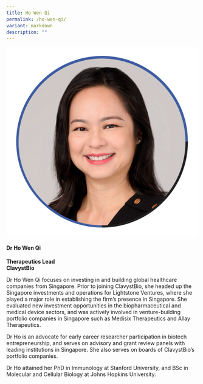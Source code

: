 ```yaml
---
title: Ho Wen Qi
permalink: /ho-wen-qi/
variant: markdown
description: ""
---
```

<div class="row">
<div class="col is-3">
<img src="/images/Speakers_WenQiHo.png">
</div>
<div class="col is-9 speaker-details">
	<h4><b>Dr Ho Wen Qi</b></h4>
<b>Therapeutics Lead<br>
ClavystBio</b>
	
<p>Dr Ho Wen Qi focuses on investing in and building global healthcare companies from Singapore. Prior to joining ClavystBio, she headed up the Singapore investments and operations for Lightstone Ventures, where she played a major role in establishing the firm’s presence in Singapore. She evaluated new investment opportunities in the biopharmaceutical and medical device sectors, and was actively involved in venture-building portfolio companies in Singapore such as Medisix Therapeutics and Allay Therapeutics. </p>
	
<p>Dr Ho is an advocate for early career researcher participation in biotech entrepreneurship, and serves on advisory and grant review panels with leading institutions in Singapore. She also serves on boards of ClavystBio’s portfolio companies.  </p>
	
<p>Dr Ho attained her PhD in Immunology at Stanford University, and BSc in Molecular and Cellular Biology at Johns Hopkins University.
</p>
</div>
</div>